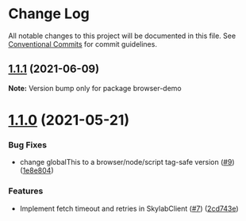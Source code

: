 # Change Log

All notable changes to this project will be documented in this file.
See [Conventional Commits](https://conventionalcommits.org) for commit guidelines.

## [1.1.1](https://github.com/amplitude/skylab-js-client/compare/v1.1.0...v1.1.1) (2021-06-09)

**Note:** Version bump only for package browser-demo





# [1.1.0](https://github.com/amplitude/skylab-js-client/compare/v1.0.2...v1.1.0) (2021-05-21)


### Bug Fixes

* change globalThis to a browser/node/script tag-safe version ([#9](https://github.com/amplitude/skylab-js-client/issues/9)) ([1e8e804](https://github.com/amplitude/skylab-js-client/commit/1e8e80444c4e1055eba9fb3405639201ef696823))


### Features

* Implement fetch timeout and retries in SkylabClient ([#7](https://github.com/amplitude/skylab-js-client/issues/7)) ([2cd743e](https://github.com/amplitude/skylab-js-client/commit/2cd743efa7828166ff2ccfdd513e9277c01cd65a))
